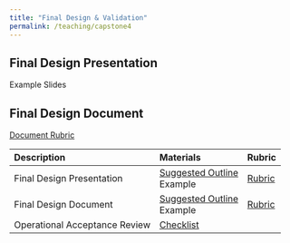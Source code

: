 ```yaml
---
title: "Final Design & Validation"
permalink: /teaching/capstone4
---
```


## Final Design Presentation

Example Slides  


## Final Design Document

[Document Rubric](/files/CET49xRubricWrittenFDD.pdf)  

| Description                     | Materials                | Rubric                                           |
| :--------------------           | :----------------------- | :-----                                           |
| Final Design Presentation       | [Suggested Outline](/teaching/FDPOutline)  <br> Example                     |  [Rubric](/files/CET49x/CET49xRubricFDP.pdf) |
| Final Design Document           | [Suggested Outline](/teaching/FDDOutline) <br> Example                      | [Rubric](/files/CET49x/CET49xRubricWrittenFDD.pdf) |
| Operational Acceptance Review   | [Checklist](/files/CET49x/OARForm.pdf)                                      |                                                  |
